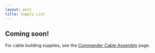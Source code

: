 ```yaml
---
layout: post
title: Supply List
---
```


## Coming soon!
For cable building supplies, see the <a href="{{ site.baseurl }}/sections/cableAssembly.html">Commander Cable Assembly</a> page.